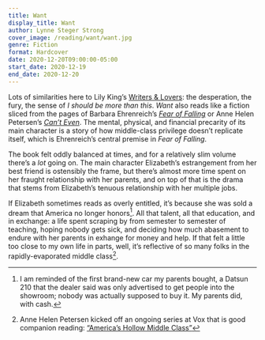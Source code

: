 ```yaml
---
title: Want
display_title: Want
author: Lynne Steger Strong
cover_image: /reading/want/want.jpg
genre: Fiction
format: Hardcover
date: 2020-12-20T09:00:00-05:00
start_date: 2020-12-19
end_date: 2020-12-20
---
```


Lots of similarities here to Lily King’s [Writers & Lovers](/reading/writers-and-lovers/): the desperation, the fury, the sense of *I should be more than this*. *Want* also reads like a fiction sliced from the pages of Barbara Ehrenreich’s [*Fear of Falling*](/reading/fear-of-falling) or Anne Helen Petersen’s [*Can’t Even*](/reading/cant-even). The mental, physical, and financial precarity of its main character is a story of how middle-class privilege doesn’t replicate itself, which is Ehrenreich’s central premise in *Fear of Falling*.

The book felt oddly balanced at times, and for a relatively slim volume there’s a *lot* going on. The main character Elizabeth’s estrangement from her best friend is ostensibly the frame, but there’s almost more time spent on her fraught relationship with her parents, and on top of that is the drama that stems from Elizabeth’s tenuous relationship with her multiple jobs. 

If Elizabeth sometimes reads as overly entitled, it’s because she was sold a dream that America no longer honors[^1]. All that talent, all that education, and in exchange: a life spent scraping by from semester to semester of teaching, hoping nobody gets sick, and deciding how much abasement to endure with her parents in exhange for money and help. If that felt a little too close to my own life in parts, well, it’s reflective of so many folks in the rapidly-evaporated middle class[^2].

[^1]: I am reminded of the first brand-new car my parents bought, a Datsun 210 that the dealer said was only advertised to get people into the showroom; nobody was actually supposed to buy it. My parents did, with cash.

[^2]: Anne Helen Petersen kicked off an ongoing series at Vox that is good companion reading: [“America’s Hollow Middle Class”](https://www.vox.com/the-goods/22166381/hollow-middle-class-american-dream)
